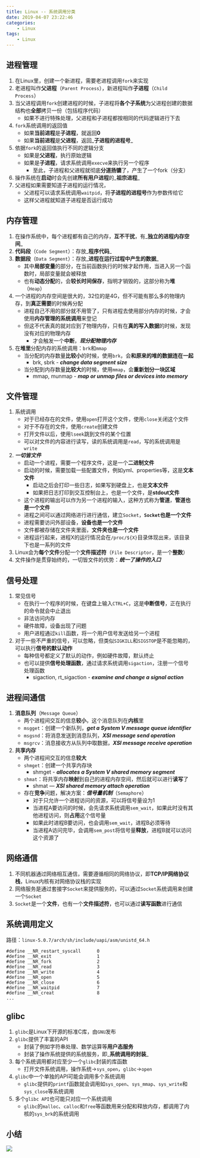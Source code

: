 ```yaml
---
title: Linux -- 系统调用分类
date: 2019-04-07 23:22:46
categories:
    - Linux
tags:
    - Linux
---
```


## 进程管理
1. 在Linux里，创建一个新进程，需要老进程调用`fork`来实现
2. 老进程叫作**父进程**（`Parent Process`），新进程叫作**子进程**（`Child Process`）
3. 当父进程调用`fork`创建进程的时候，子进程将**各个子系统**为父进程创建的数据结构也**全部**拷贝一份（包括程序代码）
    - 如果不进行特殊处理，父进程和子进程都按相同的代码逻辑进行下去
4. `fork`系统调用的返回值
    - 如果**当前进程**是**子进程**，就返回**0**
    - 如果**当前进程**是**父进程**，返回_**子进程的进程号**_
5. 依据`fork`的返回值执行不同的逻辑分支
    - 如果是**父进程**，执行原始逻辑
    - 如果是**子进程**，请求系统调用`execve`来执行另一个程序
        - 至此，子进程和父进程就彻底**分道扬镳**了，产生了一个fork（分支）
6. 操作系统在**启动**时会先创建**所有用户进程**的_**祖宗进程**_
7. 父进程如果需要知道子进程的运行情况，
    - 父进程可以请求系统调用`waitpid`，将**子进程的进程号**作为参数传给它
    - 这样父进程就知道子进程是否运行成功

<!-- more -->

## 内存管理
1. 在操作系统中，每个进程都有自己的内存，**互不干扰**，有_**独立的进程内存空间**_
2. **代码段**（`Code Segment`）：存放_**程序代码**_
3. **数据段**（`Data Segment`）：存放_**进程在运行过程中产生的数据**_
    - 其中**局部变量**的部分，在当前函数执行的时候才起作用，当进入另一个函数时，局部变量就会被释放
    - 也有**动态分配**的，会**较长时间保存**，指明才销毁的，这部分称为**堆**（`Heap`）
4. 一个进程的内存空间是很大的，32位的是4G，但不可能有那么多的物理内存，到**真正需要**的时候再分配
    - 进程自己不用的部分就不用管了，只有进程去使用部分内存的时候，才会使用**内存管理的系统调用**来登记
    - 但这不代表真的就对应到了物理内存，只有在**真的写入数据**的时候，发现没有对应的物理内存
        - 才会触发一个**中断**，_**现分配物理内存**_
5. 在**堆里**分配内存的系统调用：`brk`和`mmap`
    - 当分配的内存数量**比较小**的时候，使用`brk`，会**和原来的堆的数据连在一起**
        - brk, sbrk - _**change data segment size**_
    - 当分配到内存数量**比较大**的时候，使用`mmap`，会**重新划分一块区域**
        - mmap, munmap - _**map or unmap files or devices into memory**_

## 文件管理
1. 系统调用
    - 对于已经存在的文件，使用`open`打开这个文件，使用`close`关闭这个文件
    - 对于不存在的文件，使用`create`创建文件
    - 打开文件以后，使用`lseek`跳到文件的某个位置
    - 可以对文件的内容进行读写，读的系统调用是`read`，写的系统调用是`write`
2. _**一切皆文件**_
    - 启动一个进程，需要一个程序文件，这是一个**二进制文件**
    - 启动的时候，需要加载一些配置文件，例如yml、properties等，这是**文本文件**
        - 启动之后会打印一些日志，如果写到硬盘上，也是**文本文件**
        - 如果把日志打印到交互控制台上，也是一个文件，是**stdout文件**
    - 这个进程的输出可以作为另一个进程的输入，这种方式称为**管道**，**管道也是一个文件**
    - 进程之间可以通过网络进行进行通信，建立`Socket`，**`Socket`也是一个文件**
    - 进程需要访问外部设备，**设备也是一个文件**
    - 文件都被存储在文件夹里面，**文件夹也是一个文件**
    - 进程运行起来，进程X的运行情况会在`/proc/${X}`目录体现出来，该目录下也是一系列的文件
3. Linux会为**每个文件**分配一个**文件描述符**（`File Descriptor`，是一个**整数**）
4. 文件操作是贯穿始终的，一切皆文件的优势：_**统一了操作的入口**_

## 信号处理
1. 常见信号
    - 在执行一个程序的时候，在键盘上输入`CTRL+C`，这是**中断信号**，正在执行的命令就会中止退出
    - 非法访问内存
    - 硬件故障，设备出现了问题
    - 用户进程通过`kill`函数，将一个用户信号发送给另一个进程
2. 对于一些不严重的信号，可以忽略，但类似`SIGKILL`和`SIGSTOP`是不能忽略的，可以执行**信号的默认动作**
    - 每种信号都定义了默认的动作，例如硬件故障，默认终止
    - 也可以提供**信号处理函数**，通过请求系统调用`sigaction`，注册一个信号处理函数
        - sigaction, rt_sigaction - _**examine and change a signal action**_

## 进程间通信
1. **消息队列**（`Message Queue`）
    - 两个进程间交互的信息**较小**，这个消息队列在**内核**里
    - `msgget`：创建一个新队列，_**get a System V message queue identifier**_
    - `msgsnd`：将消息发送到消息队列，_**XSI message send operation**_
    - `msgrcv`：消息接收方从队列中取数据，_**XSI message receive operation**_
2. **共享内存**
    - 两个进程间交互的信息**较大**
    - `shmget`：创建一个共享内存块
        - shmget - _**allocates a System V shared memory segment**_
    - `shmat`：将共享内存**映射**到自己的进程内存空间，然后就可以进行**读写**了
        - shmat — _**XSI shared memory attach operation**_
    - 存在**竞争**问题，解决方案：_**信号量机制**_（`Semaphore`）
        - 对于只允许一个进程访问的资源，可以将信号量设为1
        - 当进程A要访问的时候，会先请求系统调用`sem_wait`，如果此时没有其他进程访问，则**占用**这个信号量
        - 如果此时进程B要访问，也会调用`sem_wait`，进程B必须等待
        - 当进程A访问完毕，会调用`sem_post`将信号量**释放**，进程B就可以访问这个资源了

## 网络通信
1. 不同机器通过网络相互通信，需要遵循相同的网络协议，即**TCP/IP网络协议栈**，Linux内核有对网络协议栈的实现
2. 网络服务是通过套接字`Socket`来提供服务的，可以通过`Socket`系统调用来创建一个`Socket`
3. `Socket`是一个**文件**，也有一个**文件描述符**，也可以通过**读写函数**进行通信

## 系统调用定义
路径：`linux-5.0.7/arch/sh/include/uapi/asm/unistd_64.h`
```
#define __NR_restart_syscall      0
#define __NR_exit                 1
#define __NR_fork                 2
#define __NR_read                 3
#define __NR_write                4
#define __NR_open                 5
#define __NR_close                6
#define __NR_waitpid              7
#define __NR_creat                8
...
```

## glibc
1. `glibc`是Linux下开源的标准C库，由`GNU`发布
2. `glibc`提供了丰富的API
    - 封装了例如字符串处理、数学运算等**用户态服务**
    - 封装了操作系统提供的系统服务，即_**系统调用的封装**_
3. 每个系统调用都对应至少一个`glibc`封装的库函数
    - 打开文件系统调用，操作系统->`sys_open`，`glibc`->`open`
4. `glibc`中一个单独的API可能会调用多个系统调用
    - `glibc`提供的`printf`函数就会调用如`sys_open`、`sys_mmap`、`sys_write`和`sys_close`等系统调用
5. 多个`glibc API`也可能只对应一个系统调用
    - `glibc`的`malloc`、`calloc`和`free`等函数用来分配和释放内存，都调用了内核的`sys_brk`的系统调用

## 小结
<img src="https://linux-1253868755.cos.ap-guangzhou.myqcloud.com/linux-system-call.jpg"/>

<!-- indicate-the-source -->
